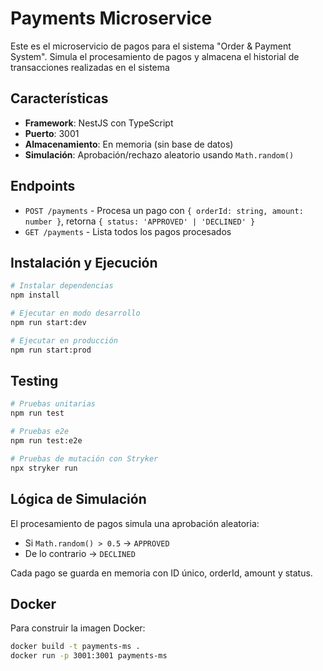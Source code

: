 # Payments Microservice

Este es el microservicio de pagos para el sistema "Order & Payment System". Simula el procesamiento de pagos y almacena el historial de transacciones realizadas en el sistema

## Características

- **Framework**: NestJS con TypeScript
- **Puerto**: 3001
- **Almacenamiento**: En memoria (sin base de datos)
- **Simulación**: Aprobación/rechazo aleatorio usando `Math.random()`

## Endpoints

- `POST /payments` - Procesa un pago con `{ orderId: string, amount: number }`, retorna `{ status: 'APPROVED' | 'DECLINED' }`
- `GET /payments` - Lista todos los pagos procesados

## Instalación y Ejecución

```bash
# Instalar dependencias
npm install

# Ejecutar en modo desarrollo
npm run start:dev

# Ejecutar en producción
npm run start:prod
```

## Testing

```bash
# Pruebas unitarias
npm run test

# Pruebas e2e
npm run test:e2e

# Pruebas de mutación con Stryker
npx stryker run
```

## Lógica de Simulación

El procesamiento de pagos simula una aprobación aleatoria:
- Si `Math.random() > 0.5` → `APPROVED`
- De lo contrario → `DECLINED`

Cada pago se guarda en memoria con ID único, orderId, amount y status.

## Docker

Para construir la imagen Docker:

```bash
docker build -t payments-ms .
docker run -p 3001:3001 payments-ms
```
